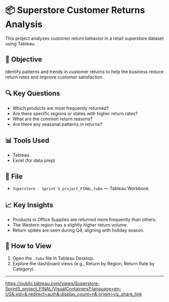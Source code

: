 # 📦 Superstore Customer Returns Analysis

This project analyzes customer return behavior in a retail superstore dataset using Tableau.

## 📌 Objective

Identify patterns and trends in customer returns to help the business reduce return rates and improve customer satisfaction.

## 🔍 Key Questions

- Which products are most frequently returned?
- Are there specific regions or states with higher return rates?
- What are the common return reasons?
- Are there any seasonal patterns in returns?

## 📊 Tools Used

- Tableau
- Excel (for data prep)

## 📁 File

- `Superstore - Sprint 5_project_FINAL.twbx` — Tableau Workbook

## 📈 Key Insights

- Products in Office Supplies are returned more frequently than others.
- The Western region has a slightly higher return volume.
- Return spikes are seen during Q4, aligning with holiday season.

## 🧭 How to View

1. Open the `.twbx` file in Tableau Desktop.
2. Explore the dashboard views (e.g., Return by Region, Return Rate by Category).

---

https://public.tableau.com/views/Superstore-Sprint5_project_FINAL/VisualContainers?:language=en-US&:sid=&:redirect=auth&:display_count=n&:origin=viz_share_link
